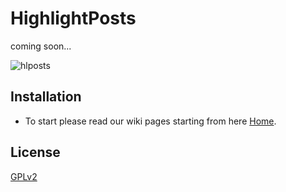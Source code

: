 # HighlightPosts
coming soon...

![hlposts](https://user-images.githubusercontent.com/15745936/35156321-d02326ba-fd30-11e7-9a9e-2ccceeb70950.png)

## Installation
- To start please read our wiki pages starting from here [Home](https://github.com/3D-I/HighlightPosts/wiki/Home).

## License
[GPLv2](license.txt)
